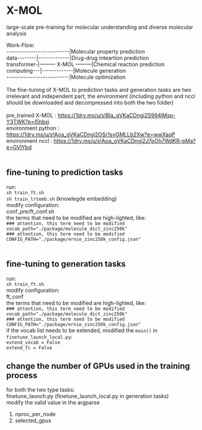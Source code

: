 # X-MOL
large-scale pre-training for molecular understanding and diverse molecular analysis

Work-Flow:<br>
--------------------------|Molecular property prediction <br>
data--------|-------------|Drug-drug inteartion prediction <br>
transformer-|——— X-MOL ———|Chemical reaction prediction <br>
computing---|-------------|Molecule generation <br>
--------------------------|Molecule optimization <br>
<br>
The fine-tuning of X-MOL to prediction tasks and generation tasks are two irrelevant and independent part, the environment (including python and nccl should be downloaded and decompressed into both the two folder) <br>
<br>
pre_trained X-MOL : https://1drv.ms/u/s!BIa_gVKaCDngi2S994lMsp-Y3TWK?e=l5hbxi <br>
environment python : https://1drv.ms/u/s!Aoa_gVKaCDngi2OSr1svGMLLb2Xw?e=wwXaqP <br>
environment nccl : https://1drv.ms/u/s!Aoa_gVKaCDngi2J7pOh7WdKR-pMa?e=GVlYbd <br>
<br>
## fine-tuning to prediction tasks
run: <br>
`sh train_ft.sh` <br>
`sh train_lrtemb.sh` (knowlegde embedding) <br>
modify configuration: <br>
conf_pre/ft_conf.sh <br>
the terms that need to be modified are high-lighted, like: <br>
`### attention, this term need to be modified` <br>
`vocab_path="./package/molecule_dict_zinc250k"` <br>
`### attention, this term need to be modified` <br>
`CONFIG_PATH="./package/ernie_zinc250k_config.json"` <br>
<br>
## fine-tuning to generation tasks
run: <br>
`sh train_ft.sh` <br>
modify configuration: <br>
ft_conf <br>
the terms that need to be modified are high-lighted, like: <br>
`### attention, this term need to be modified` <br>
`vocab_path="./package/molecule_dict_zinc250k"` <br>
`### attention, this term need to be modified` <br>
`CONFIG_PATH="./package/ernie_zinc250k_config.json"` <br>
if the vocab list needs to be extended, modified the `main()` in `finetune_launch_local.py`: <br>
`extend_vocab = False` <br>
`extend_fc = False` <br>


## change the number of GPUs used in the training process
for both the two type tasks: <br>
finetune_launch.py (finetune_launch_local.py in generation tasks) <br>
modify the valid value in the argparse <br>
1. nproc_per_node
2. selected_gpus